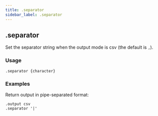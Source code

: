 ```yaml
---
title: .separator
sidebar_label: .separator
---
```


## .separator
Set the separator string when the output mode is csv (the default is `,`).

### Usage
```
.separator {character}
```

### Examples

Return output in pipe-separated format:

```
.output csv
.separator '|'
```
